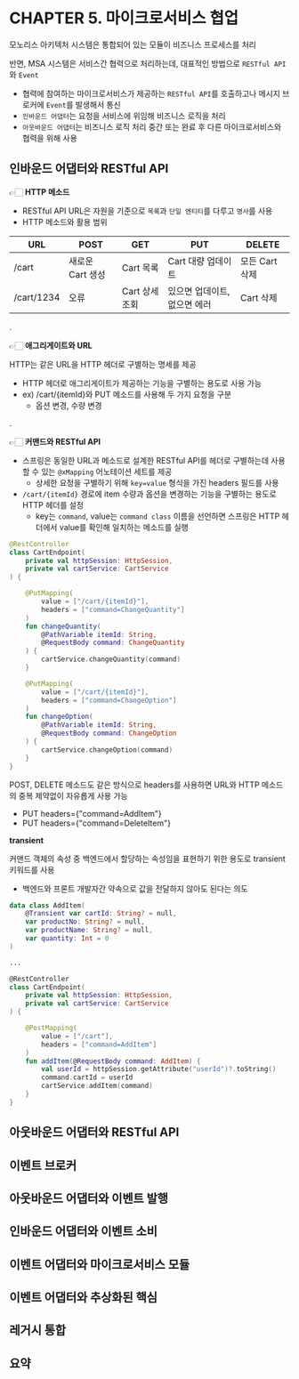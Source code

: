 # CHAPTER 5. 마이크로서비스 협업

모노리스 아키텍처 시스템은 통합되어 있는 모듈이 비즈니스 프로세스를 처리

반면, MSA 시스템은 서비스간 협력으로 처리하는데, 대표적인 방법으로 `RESTful API`와 `Event`
- 협력에 참여하는 마이크로서비스가 제공하는 `RESTful API`를 호출하고나 메시지 브로커에 `Event`를 발생해서 통신
- `인바운드 어댑터`는 요청을 서비스에 위임해 비즈니스 로직을 처리
- `아웃바운드 어댑터`는 비즈니스 로직 처리 중간 또는 완료 후 다른 마이크로서비스와 협력을 위해 사용

## 인바운드 어댑터와 RESTful API

👉🏻 **HTTP 메소드**

- RESTful API URL은 자원을 기준으로 `목록`과 `단일 엔티티`를 다루고 `명사`를 사용
- HTTP 메소드와 활용 범위

|URL|POST|GET|PUT|DELETE|
|---|---|---|---|---|
|/cart|새로운 Cart 생성|Cart 목록|Cart 대량 업데이트|모든 Cart 삭제|
|/cart/1234|오류|Cart 상세 조회|있으면 업데이트, 없으면 에러|Cart 삭제|

.

👉🏻 **애그리게이트와 URL**

HTTP는 같은 URL을 HTTP 헤더로 구별하는 명세를 제공
- HTTP 헤더로 애그리게이트가 제공하는 기능을 구별하는 용도로 사용 가능
- ex) /cart/{itemId}와 PUT 메소드를 사용해 두 가지 요청을 구분
  - 옵션 변경, 수량 변경

.

👉🏻 **커맨드와 RESTful API**

- 스프링은 동일한 URL과 메소드로 설계한 RESTful API를 헤더로 구별하는데 사용할 수 있는 `@xMapping` 어노테이션 세트를 제공
  - 상세한 요청을 구별하기 위해 `key=value` 형식을 가진 headers 필드를 사용
- `/cart/{itemId}` 경로에 item 수량과 옵션을 변경하는 기능을 구별하는 용도로 HTTP 헤더를 설정
  - key는 `command`, value는 `command class` 이름을 선언하면 스프링은 HTTP 헤더에서 value를 확인해 일치하는 메소드를 실행

```kotlin
@RestController
class CartEndpoint(
    private val httpSession: HttpSession,
    private val cartService: CartService
) {

    @PutMapping(
        value = ["/cart/{itemId}"],
        headers = ["command=ChangeQuantity"]
    )
    fun changeQuantity(
        @PathVariable itemId: String,
        @RequestBody command: ChangeQuantity
    ) {
        cartService.changeQuantity(command)
    }

    @PutMapping(
        value = ["/cart/{itemId}"],
        headers = ["command=ChangeOption"]
    )
    fun changeOption(
        @PathVariable itemId: String,
        @RequestBody command: ChangeOption
    ) {
        cartService.changeOption(command)
    }
}
```

POST, DELETE 메소드도 같은 방식으로 headers를 사용하면 URL와 HTTP 메소드의 중복 제약없이 자유롭게 사용 가능
- PUT headers={"command=AddItem"}
- PUT headers={"command=DeleteItem"}

**transient**

커맨드 객체의 속성 중 백엔드에서 할당하는 속성임을 표현하기 위한 용도로 transient 키워드를 사용
- 백엔드와 프론트 개발자간 약속으로 값을 전달하지 않아도 된다는 의도

```kotlin
data class AddItem(
    @Transient var cartId: String? = null,
    var productNo: String? = null,
    var productName: String? = null,
    var quantity: Int = 0
)

...

@RestController
class CartEndpoint(
    private val httpSession: HttpSession,
    private val cartService: CartService
) {

    @PostMapping(
        value = ["/cart"],
        headers = ["command=AddItem"]
    )
    fun addItem(@RequestBody command: AddItem) {
        val userId = httpSession.getAttribute("userId")?.toString()
        command.cartId = userId
        cartService.addItem(command)
    }
}
```

## 아웃바운드 어댑터와 RESTful API

## 이벤트 브로커

## 아웃바운드 어댑터와 이벤트 발행

## 인바운드 어댑터와 이벤트 소비

## 이벤트 어댑터와 마이크로서비스 모듈

## 이벤트 어댑터와 추상화된 핵심

## 레거시 통합

## 요약
